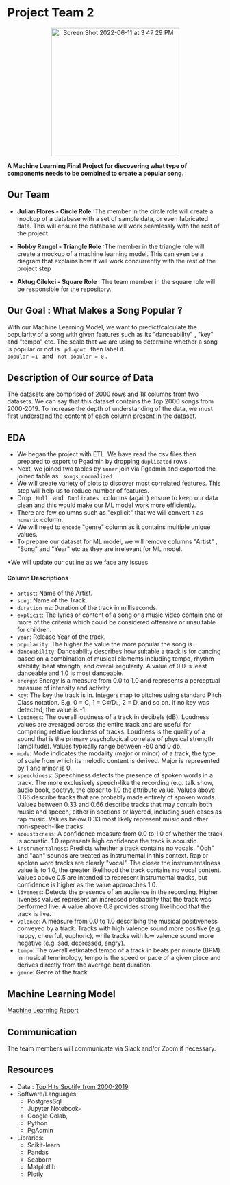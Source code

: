 # Project Team 2

<p align="center"> <img width="299" alt="Screen Shot 2022-06-11 at 3 47 29 PM" src="https://user-images.githubusercontent.com/98676400/173204357-6cdd455f-daec-480f-9cc0-0fcc33533950.png"> </p>

<strong>A Machine Learning Final Project for discovering what type of components needs to be combined to create a popular song.</strong>

## Our Team

* <strong>Julian Flores - Circle Role</strong>  :The member in the circle role will create a mockup of a database with a set of sample data, or even fabricated data. This will ensure the database will work seamlessly with the rest of the project.

* <strong>Robby Rangel - Triangle Role</strong>    :The member in the triangle role will create a mockup of a machine learning model. This can even be a diagram that explains how it will work concurrently with the rest of the project step

* <strong>Aktug Cilekci - Square Role </strong>  : The team member in the square role will be responsible for the repository.


## Our Goal : What Makes a Song Popular ?

With our Machine Learning Model, we want to predict/calculate the popularity of a song with given features such as its "danceability" , "key" and "tempo" etc. The scale that we are using to determine whether a song is popular or not is <code> pd.qcut </code> then label it <code> popular =1 </code> and <code> not popular = 0</code> . 


## Description of Our source of Data

The datasets are comprised of 2000 rows and 18 columns from two datasets. We can say that this dataset contains the Top 2000 songs from 2000-2019.
To increase the depth of understanding of the data, we must first understand the content of each column present in the dataset.

## EDA
* We began the project with ETL. We have read the csv files then prepared to export to Pgadmin by dropping <code>duplicated</code> rows .
* Next, we joined two tables by <code>inner</code> join via Pgadmin and exported the joined table as <code> songs_normalized</code>
* We will create variety of plots to discover most correlated features. This step will help us to reduce number of features. 
* Drop <code> Null </code> and <code> Duplicates </code> columns (again) ensure to keep our data clean and this would make our ML model work more efficiently. 
* There are few columns such as "explicit" that we will convert it as  <code>numeric</code> column.
* We will need to <code>encode</code> "genre" column as it contains multiple unique values. 
* To prepare our dataset for ML model, we will remove columns "Artist" , "Song" and "Year"  etc as they are irrelevant for ML model.

*We will update our outline as we face any issues. 

#### Column Descriptions

* <code>artist</code>: Name of the Artist.
* <code>song</code>: Name of the Track.
* <code>duration_ms</code>: Duration of the track in milliseconds.
* <code>explicit</code>: The lyrics or content of a song or a music video contain one or more of the criteria which could be considered offensive or unsuitable for children.
* <code>year</code>: Release Year of the track.
* <code>popularity</code>: The higher the value the more popular the song is.
* <code>danceability</code>: Danceability describes how suitable a track is for dancing based on a combination of musical elements including tempo, rhythm stability, beat strength, and overall regularity. A value of 0.0 is least danceable and 1.0 is most danceable.
* <code>energy</code>: Energy is a measure from 0.0 to 1.0 and represents a perceptual measure of intensity and activity.
* <code>key</code>: The key the track is in. Integers map to pitches using standard Pitch Class notation. E.g. 0 = C, 1 = C♯/D♭, 2 = D, and so on. If no key was detected, the value is -1.
* <code>loudness</code>: The overall loudness of a track in decibels (dB). Loudness values are averaged across the entire track and are useful for comparing relative loudness of tracks. Loudness is the quality of a sound that is the primary psychological correlate of physical strength (amplitude). Values typically range between -60 and 0 db.
* <code>mode</code>: Mode indicates the modality (major or minor) of a track, the type of scale from which its melodic content is derived. Major is represented by 1 and minor is 0.
* <code>speechiness</code>: Speechiness detects the presence of spoken words in a track. The more exclusively speech-like the recording (e.g. talk show, audio book, poetry), the closer to 1.0 the attribute value. Values above 0.66 describe tracks that are probably made entirely of spoken words. Values between 0.33 and 0.66 describe tracks that may contain both music and speech, either in sections or layered, including such cases as rap music. Values below 0.33 most likely represent music and other non-speech-like tracks.
* <code>acousticness</code>: A confidence measure from 0.0 to 1.0 of whether the track is acoustic. 1.0 represents high confidence the track is acoustic.
* <code>instrumentalness</code>: Predicts whether a track contains no vocals. "Ooh" and "aah" sounds are treated as instrumental in this context. Rap or spoken word tracks are clearly "vocal". The closer the instrumentalness value is to 1.0, the greater likelihood the track contains no vocal content. Values above 0.5 are intended to represent instrumental tracks, but confidence is higher as the value approaches 1.0.
* <code>liveness</code>: Detects the presence of an audience in the recording. Higher liveness values represent an increased probability that the track was performed live. A value above 0.8 provides strong likelihood that the track is live.
* <code>valence</code>: A measure from 0.0 to 1.0 describing the musical positiveness conveyed by a track. Tracks with high valence sound more positive (e.g. happy, cheerful, euphoric), while tracks with low valence sound more negative (e.g. sad, depressed, angry).
* <code>tempo</code>: The overall estimated tempo of a track in beats per minute (BPM). In musical terminology, tempo is the speed or pace of a given piece and derives directly from the average beat duration.
* <code>genre</code>: Genre of the track

##  Machine Learning Model 

[Machine Learning Report ](https://github.com/aktugchelekche/Project_Team_2/blob/main/Machine_Learning_Models)

## Communication 

The team members will communicate via Slack and/or Zoom if necessary.

## Resources
* Data : [Top Hits Spotify from 2000-2019](https://github.com/aktugchelekche/Project_Team_2/tree/main/Resources)
* Software/Languages: 
  * PostgresSql 
  * Jupyter Notebook- 
  * Google Colab, 
  * Python 
  * PgAdmin
* Libraries: 
  * Scikit-learn
  * Pandas
  * Seaborn
  * Matplotlib 
  * Plotly
  
